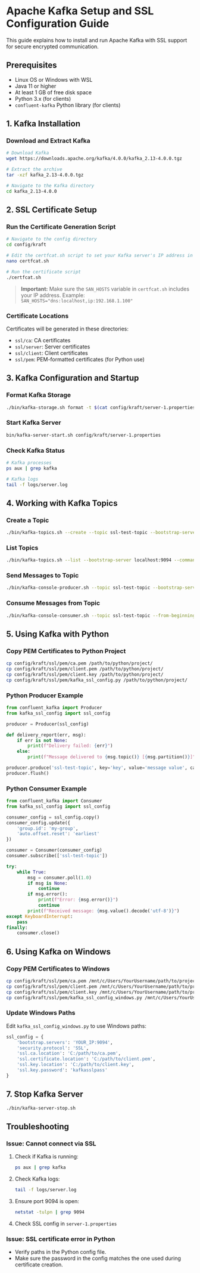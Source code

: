 # Apache Kafka Setup and SSL Configuration Guide

This guide explains how to install and run Apache Kafka with SSL support for secure encrypted communication.

## Prerequisites

- Linux OS or Windows with WSL
- Java 11 or higher
- At least 1 GB of free disk space
- Python 3.x (for clients)
- `confluent-kafka` Python library (for clients)

## 1. Kafka Installation

### Download and Extract Kafka

```bash
# Download Kafka
wget https://downloads.apache.org/kafka/4.0.0/kafka_2.13-4.0.0.tgz

# Extract the archive
tar -xzf kafka_2.13-4.0.0.tgz

# Navigate to the Kafka directory
cd kafka_2.13-4.0.0
```

## 2. SSL Certificate Setup

### Run the Certificate Generation Script

```bash
# Navigate to the config directory
cd config/kraft

# Edit the certfcat.sh script to set your Kafka server's IP address in SAN_HOSTS
nano certfcat.sh

# Run the certificate script
./certfcat.sh
```

> **Important:** Make sure the `SAN_HOSTS` variable in `certfcat.sh` includes your IP address.
> Example: `SAN_HOSTS="dns:localhost,ip:192.168.1.100"`

### Certificate Locations

Certificates will be generated in these directories:

- `ssl/ca`: CA certificates
- `ssl/server`: Server certificates
- `ssl/client`: Client certificates
- `ssl/pem`: PEM-formatted certificates (for Python use)

## 3. Kafka Configuration and Startup

### Format Kafka Storage

```bash
./bin/kafka-storage.sh format -t $(cat config/kraft/server-1.properties | grep node.id | cut -d= -f2)-$(date +%s) -c ./config/kraft/server-1.properties
```

### Start Kafka Server

```bash
bin/kafka-server-start.sh config/kraft/server-1.properties
```

### Check Kafka Status

```bash
# Kafka processes
ps aux | grep kafka

# Kafka logs
tail -f logs/server.log
```

## 4. Working with Kafka Topics

### Create a Topic

```bash
./bin/kafka-topics.sh --create --topic ssl-test-topic --bootstrap-server localhost:9094 --command-config ./config/kraft/client-ssl.properties --partitions 3 --replication-factor 1
```

### List Topics

```bash
./bin/kafka-topics.sh --list --bootstrap-server localhost:9094 --command-config ./config/kraft/client-ssl.properties
```

### Send Messages to Topic

```bash
./bin/kafka-console-producer.sh --topic ssl-test-topic --bootstrap-server localhost:9094 --producer.config ./config/kraft/client-ssl.properties
```

### Consume Messages from Topic

```bash
./bin/kafka-console-consumer.sh --topic ssl-test-topic --from-beginning --bootstrap-server localhost:9094 --consumer.config ./config/kraft/client-ssl.properties
```

## 5. Using Kafka with Python

### Copy PEM Certificates to Python Project

```bash
cp config/kraft/ssl/pem/ca.pem /path/to/python/project/
cp config/kraft/ssl/pem/client.pem /path/to/python/project/
cp config/kraft/ssl/pem/client.key /path/to/python/project/
cp config/kraft/ssl/pem/kafka_ssl_config.py /path/to/python/project/
```

### Python Producer Example

```python
from confluent_kafka import Producer
from kafka_ssl_config import ssl_config

producer = Producer(ssl_config)

def delivery_report(err, msg):
    if err is not None:
        print(f"Delivery failed: {err}")
    else:
        print(f"Message delivered to {msg.topic()} [{msg.partition()}]")

producer.produce('ssl-test-topic', key='key', value='message value', callback=delivery_report)
producer.flush()
```

### Python Consumer Example

```python
from confluent_kafka import Consumer
from kafka_ssl_config import ssl_config

consumer_config = ssl_config.copy()
consumer_config.update({
    'group.id': 'my-group',
    'auto.offset.reset': 'earliest'
})

consumer = Consumer(consumer_config)
consumer.subscribe(['ssl-test-topic'])

try:
    while True:
        msg = consumer.poll(1.0)
        if msg is None:
            continue
        if msg.error():
            print(f"Error: {msg.error()}")
            continue
        print(f"Received message: {msg.value().decode('utf-8')}")
except KeyboardInterrupt:
    pass
finally:
    consumer.close()
```

## 6. Using Kafka on Windows

### Copy PEM Certificates to Windows

```bash
cp config/kraft/ssl/pem/ca.pem /mnt/c/Users/YourUsername/path/to/project/
cp config/kraft/ssl/pem/client.pem /mnt/c/Users/YourUsername/path/to/project/
cp config/kraft/ssl/pem/client.key /mnt/c/Users/YourUsername/path/to/project/
cp config/kraft/ssl/pem/kafka_ssl_config_windows.py /mnt/c/Users/YourUsername/path/to/project/
```

### Update Windows Paths

Edit `kafka_ssl_config_windows.py` to use Windows paths:

```python
ssl_config = {
    'bootstrap.servers': 'YOUR_IP:9094',
    'security.protocol': 'SSL',
    'ssl.ca.location': 'C:/path/to/ca.pem',
    'ssl.certificate.location': 'C:/path/to/client.pem',
    'ssl.key.location': 'C:/path/to/client.key',
    'ssl.key.password': 'kafkasslpass'
}
```

## 7. Stop Kafka Server

```bash
./bin/kafka-server-stop.sh
```

## Troubleshooting

### Issue: Cannot connect via SSL

1. Check if Kafka is running:
   ```bash
   ps aux | grep kafka
   ```
2. Check Kafka logs:
   ```bash
   tail -f logs/server.log
   ```
3. Ensure port 9094 is open:
   ```bash
   netstat -tulpn | grep 9094
   ```
4. Check SSL config in `server-1.properties`

### Issue: SSL certificate error in Python

- Verify paths in the Python config file.
- Make sure the password in the config matches the one used during certificate creation.